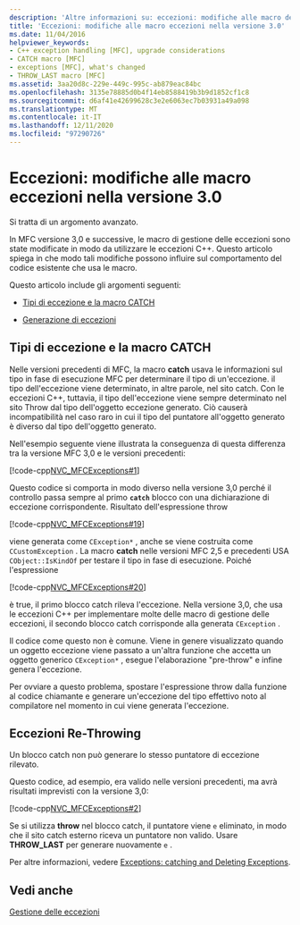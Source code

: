 ```yaml
---
description: 'Altre informazioni su: eccezioni: modifiche alle macro delle eccezioni nella versione 3,0'
title: 'Eccezioni: modifiche alle macro eccezioni nella versione 3.0'
ms.date: 11/04/2016
helpviewer_keywords:
- C++ exception handling [MFC], upgrade considerations
- CATCH macro [MFC]
- exceptions [MFC], what's changed
- THROW_LAST macro [MFC]
ms.assetid: 3aa20d8c-229e-449c-995c-ab879eac84bc
ms.openlocfilehash: 3135e78885d0b4f14eb8588419b3b9d1852cf1c8
ms.sourcegitcommit: d6af41e42699628c3e2e6063ec7b03931a49a098
ms.translationtype: MT
ms.contentlocale: it-IT
ms.lasthandoff: 12/11/2020
ms.locfileid: "97290726"
---
```

# <a name="exceptions-changes-to-exception-macros-in-version-30"></a>Eccezioni: modifiche alle macro eccezioni nella versione 3.0

Si tratta di un argomento avanzato.

In MFC versione 3,0 e successive, le macro di gestione delle eccezioni sono state modificate in modo da utilizzare le eccezioni C++. Questo articolo spiega in che modo tali modifiche possono influire sul comportamento del codice esistente che usa le macro.

Questo articolo include gli argomenti seguenti:

- [Tipi di eccezione e la macro CATCH](#_core_exception_types_and_the_catch_macro)

- [Generazione di eccezioni](#_core_re.2d.throwing_exceptions)

## <a name="exception-types-and-the-catch-macro"></a><a name="_core_exception_types_and_the_catch_macro"></a> Tipi di eccezione e la macro CATCH

Nelle versioni precedenti di MFC, la macro **catch** usava le informazioni sul tipo in fase di esecuzione MFC per determinare il tipo di un'eccezione. il tipo dell'eccezione viene determinato, in altre parole, nel sito catch. Con le eccezioni C++, tuttavia, il tipo dell'eccezione viene sempre determinato nel sito Throw dal tipo dell'oggetto eccezione generato. Ciò causerà incompatibilità nel caso raro in cui il tipo del puntatore all'oggetto generato è diverso dal tipo dell'oggetto generato.

Nell'esempio seguente viene illustrata la conseguenza di questa differenza tra la versione MFC 3,0 e le versioni precedenti:

[!code-cpp[NVC_MFCExceptions#1](codesnippet/cpp/exceptions-changes-to-exception-macros-in-version-3-0_1.cpp)]

Questo codice si comporta in modo diverso nella versione 3,0 perché il controllo passa sempre al primo **`catch`** blocco con una dichiarazione di eccezione corrispondente. Risultato dell'espressione throw

[!code-cpp[NVC_MFCExceptions#19](codesnippet/cpp/exceptions-changes-to-exception-macros-in-version-3-0_2.cpp)]

viene generata come `CException*` , anche se viene costruita come `CCustomException` . La macro **catch** nelle versioni MFC 2,5 e precedenti USA `CObject::IsKindOf` per testare il tipo in fase di esecuzione. Poiché l'espressione

[!code-cpp[NVC_MFCExceptions#20](codesnippet/cpp/exceptions-changes-to-exception-macros-in-version-3-0_3.cpp)]

è true, il primo blocco catch rileva l'eccezione. Nella versione 3,0, che usa le eccezioni C++ per implementare molte delle macro di gestione delle eccezioni, il secondo blocco catch corrisponde alla generata `CException` .

Il codice come questo non è comune. Viene in genere visualizzato quando un oggetto eccezione viene passato a un'altra funzione che accetta un oggetto generico `CException*` , esegue l'elaborazione "pre-throw" e infine genera l'eccezione.

Per ovviare a questo problema, spostare l'espressione throw dalla funzione al codice chiamante e generare un'eccezione del tipo effettivo noto al compilatore nel momento in cui viene generata l'eccezione.

## <a name="re-throwing-exceptions"></a><a name="_core_re.2d.throwing_exceptions"></a> Eccezioni Re-Throwing

Un blocco catch non può generare lo stesso puntatore di eccezione rilevato.

Questo codice, ad esempio, era valido nelle versioni precedenti, ma avrà risultati imprevisti con la versione 3,0:

[!code-cpp[NVC_MFCExceptions#2](codesnippet/cpp/exceptions-changes-to-exception-macros-in-version-3-0_4.cpp)]

Se si utilizza **throw** nel blocco catch, il puntatore viene `e` eliminato, in modo che il sito catch esterno riceva un puntatore non valido. Usare **THROW_LAST** per generare nuovamente `e` .

Per altre informazioni, vedere [Exceptions: catching and Deleting Exceptions](exceptions-catching-and-deleting-exceptions.md).

## <a name="see-also"></a>Vedi anche

[Gestione delle eccezioni](exception-handling-in-mfc.md)
